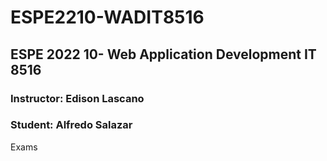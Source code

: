 # ESPE2210-WADIT8516
## ESPE 2022 10- Web Application Development  IT 8516
### Instructor: Edison Lascano
### Student: Alfredo Salazar
Exams
